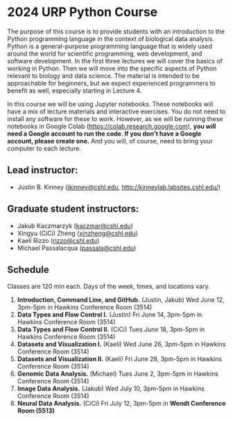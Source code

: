 # 2024 URP Python Course

The purpose of this course is to provide students with an introduction to the Python programming language in the context of biological data analysis. Python is a general-purpose programming language that is widely used around the world for scientific programming, web development, and software development. In the first three lectures we will cover the basics of working in Python. Then we will move into the specific aspects of Python relevant to biology and data science. The material is intended to be approachable for beginners, but we expect experienced programmers to benefit as well, especially starting in Lecture 4. 

In this course we will be using Jupyter notebooks. These notebooks will have a mix of lecture materials and interactive exercises. You do not need to install any software for these to work. However, as we will be running these notebooks in Google Colab (https://colab.research.google.com), **you will need a Google account to run the code.  If you don't have a Google account, please create one.** And you will, of course, need to bring your computer to each lecture. 

## Lead instructor:
- Justin B. Kinney (jkinney@cshl.edu, http://kinneylab.labsites.cshl.edu/)

## Graduate student instructors:
- Jakub Kaczmarzyk (kaczmar@cshl.edu)
- Xingyu (CiCi) Zheng (xinzheng@cshl.edu)
- Kaeli Rizzo (rizzo@cshl.edu)
- Michael Passalacqua (passala@cshl.edu)


## Schedule
Classes are 120 min each. Days of the week, times, and locations vary. 
 
1. **Introduction, Command Line, and GitHub.** (Justin, Jakub) Wed June 12, 3pm-5pm in Hawkins Conference Room (3514)
2. **Data Types and Flow Control I.** (Justin) Fri June 14, 3pm-5pm in Hawkins Conference Room (3514)
3. **Data Types and Flow Control II.** (CiCi) Tues June 18, 3pm-5pm in Hawkins Conference Room (3514)
4. **Datasets and Visualization I.** (Kaeli) Wed June 26, 3pm-5pm in Hawkins Conference Room (3514)
5. **Datasets and Visualization II.** (Kaeli) Fri June 28, 3pm-5pm in Hawkins Conference Room (3514)
6. **Genomic Data Analysis.** (Michael) Tues June 2, 3pm-5pm in Hawkins Conference Room (3514)
7. **Image Data Analysis.** (Jakub)  Wed July 10, 3pm-5pm in Hawkins Conference Room (3514)
8. **Neural Data Analysis.** (CiCi) Fri July 12, 3pm-5pm in **Wendt Conference Room (5513)**
